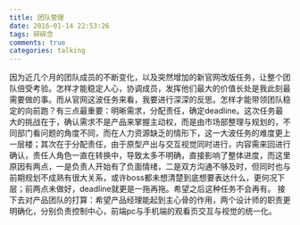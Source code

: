 ```yaml
---
title: 团队管理
date: 2016-01-14 22:53:26
tags: 碎碎念
comments: true
categories: talking
---
```

因为近几个月的团队成员的不断变化，以及突然增加的新官网改版任务，让整个团队倍受考验。怎样才能稳定人心，协调成员，发挥他们最大的价值长处是我此刻最需要做的事。而从官网这波任务来看，我要进行深深的反思。怎样才能带领团队稳定的向前跑？有三点最重要：明晰需求，分配责任，确定deadline。<!--more-->这次任务最大的挑战在于，确认需求不是产品来掌握主动权，而是由市场部整理与规划的，不同部门看问题的角度不同，而在人力资源缺乏的情形下，这一大波任务的难度更上一层楼；其次在于分配责任，由于原型产出与交互视觉同时进行，内容需来回进行确认，责任人角色一直在转换中，导致太多不明确，直接影响了整体进度，而这里原因有两点，一是负责人开始有了负面情绪，二是双方沟通不够及时，但同时也与前期规划不成熟有很大关系，或许boss都未想清楚到底想要表达什么，更何况下层；前两点未做好，deadline就更是一拖再拖。希望之后这种任务不会再有。
接下去对产品团队的打算：希望产品经理能起到主心骨的作用，两个设计师的职责更明确化，分别负责控制中心，前端pc与手机端的观看页交互与视觉的统一化。
